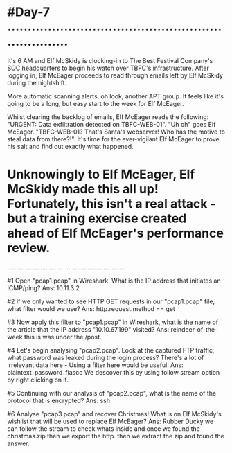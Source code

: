#Day-7
....................................................................
====================================================================
It's 6 AM and Elf McSkidy is clocking-in to The Best Festival Company's SOC headquarters to begin his watch over TBFC's infrastructure. After logging in, Elf McEager proceeds to read through emails left by Elf McSkidy during the nightshift.

More automatic scanning alerts, oh look, another APT group. It feels like it's going to be a long, but easy start to the week for Elf McEager.

Whilst clearing the backlog of emails, Elf McEager reads the following: "URGENT: Data exfiltration detected on TBFC-WEB-01". "Uh oh" goes Elf McEager. "TBFC-WEB-01? That's Santa's webserver! Who has the motive to steal data from there?!". It's time for the ever-vigilant Elf McEager to prove his salt and find out exactly what happened.

Unknowingly to Elf McEager, Elf McSkidy made this all up! Fortunately, this isn't a real attack - but a training exercise created ahead of Elf McEager's performance review.
====================================================================
....................................................................

#1	Open "pcap1.pcap" in Wireshark. What is the IP address that initiates an ICMP/ping?
	Ans: 10.11.3.2

#2	If we only wanted to see HTTP GET requests in our "pcap1.pcap" file, what filter would we use?
	Ans: http.request.method == get

#3	Now apply this filter to "pcap1.pcap" in Wireshark, what is the name of the article that the IP address "10.10.67.199" visited?
	Ans: reindeer-of-the-week
	this is was under the /post.

#4	Let's begin analysing "pcap2.pcap". Look at the captured FTP traffic; what password was leaked during the login process? There's a lot of irrelevant data here - Using a filter here would be useful!
	Ans: plaintext_password_fiasco
	We descover this by using follow stream option by right clicking on it.

#5	Continuing with our analysis of "pcap2.pcap", what is the name of the protocol that is encrypted?
	Ans: ssh

#6	Analyse "pcap3.pcap" and recover Christmas! What is on Elf McSkidy's wishlist that will be used to replace Elf McEager?
	Ans: Rubber Ducky
	we can follow the stream to check whats inside and once we found the christmas.zip then we export the http. then we extract the zip and found the answer.